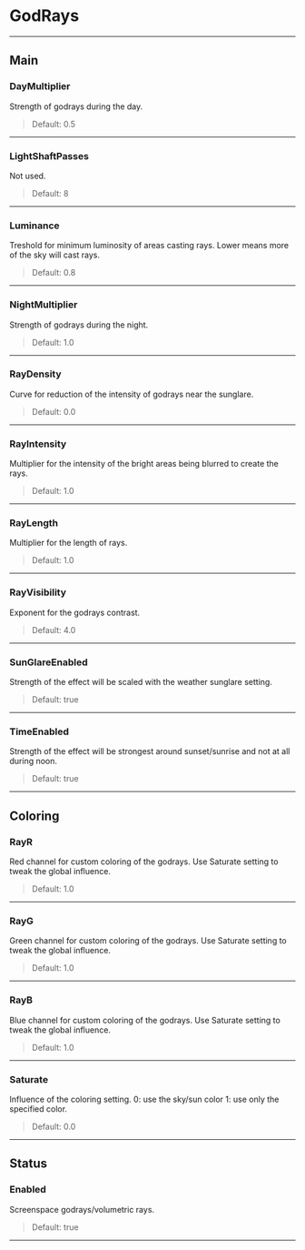 # GodRays

---

## Main

### DayMultiplier

 Strength of godrays during the day.

>Default: 0.5

---

### LightShaftPasses

 Not used.

>Default: 8

---

### Luminance

 Treshold for minimum luminosity of areas casting rays. Lower means more of the sky will cast rays.

>Default: 0.8

---

### NightMultiplier

 Strength of godrays during the night.

>Default: 1.0

---

### RayDensity

 Curve for reduction of the intensity of godrays near the sunglare.

>Default: 0.0

---

### RayIntensity

 Multiplier for the intensity of the bright areas being blurred to create the rays.

>Default: 1.0

---

### RayLength

 Multiplier for the length of rays.

>Default: 1.0

---

### RayVisibility

 Exponent for the godrays contrast.

>Default: 4.0

---

### SunGlareEnabled

 Strength of the effect will be scaled with the weather sunglare setting.

>Default: true

---

### TimeEnabled

 Strength of the effect will be strongest around sunset/sunrise and not at all during noon.

>Default: true

---

## Coloring

### RayR

 Red channel for custom coloring of the godrays. Use Saturate setting to tweak the global influence.

>Default: 1.0

---

### RayG

 Green channel for custom coloring of the godrays. Use Saturate setting to tweak the global influence.

>Default: 1.0

---

### RayB

 Blue channel for custom coloring of the godrays. Use Saturate setting to tweak the global influence.

>Default: 1.0

---

### Saturate

 Influence of the coloring setting. 0: use the sky/sun color 1: use only the specified color.

>Default: 0.0

---

## Status

### Enabled

 Screenspace godrays/volumetric rays.

>Default: true

---
